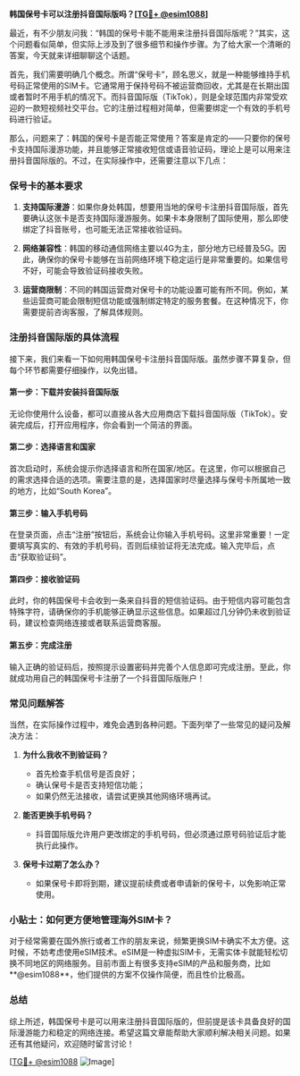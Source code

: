 **韩国保号卡可以注册抖音国际版吗？[[TG💪+ @esim1088](https://t.me/s/esim1088)]**

最近，有不少朋友问我：“韩国的保号卡能不能用来注册抖音国际版呢？”其实，这个问题看似简单，但实际上涉及到了很多细节和操作步骤。为了给大家一个清晰的答案，今天就来详细聊聊这个话题。

首先，我们需要明确几个概念。所谓“保号卡”，顾名思义，就是一种能够维持手机号码正常使用的SIM卡。它通常用于保持号码不被运营商回收，尤其是在长期出国或者暂时不用手机的情况下。而抖音国际版（TikTok），则是全球范围内非常受欢迎的一款短视频社交平台。它的注册过程相对简单，但需要绑定一个有效的手机号码进行验证。

那么，问题来了：韩国的保号卡是否能正常使用？答案是肯定的——只要你的保号卡支持国际漫游功能，并且能够正常接收短信或语音验证码，理论上是可以用来注册抖音国际版的。不过，在实际操作中，还需要注意以下几点：

### **保号卡的基本要求**
1. **支持国际漫游**：如果你身处韩国，想要用当地的保号卡注册抖音国际版，首先要确认这张卡是否支持国际漫游服务。如果卡本身限制了国际使用，那么即使绑定了抖音账号，也可能无法正常接收验证码。
   
2. **网络兼容性**：韩国的移动通信网络主要以4G为主，部分地方已经普及5G。因此，确保你的保号卡能够在当前网络环境下稳定运行是非常重要的。如果信号不好，可能会导致验证码接收失败。

3. **运营商限制**：不同的韩国运营商对保号卡的功能设置可能有所不同。例如，某些运营商可能会限制短信功能或强制绑定特定的服务套餐。在这种情况下，你需要提前咨询客服，了解具体规则。

### **注册抖音国际版的具体流程**
接下来，我们来看一下如何用韩国保号卡注册抖音国际版。虽然步骤不算复杂，但每个环节都需要仔细操作，以免出错。

#### **第一步：下载并安装抖音国际版**
无论你使用什么设备，都可以直接从各大应用商店下载抖音国际版（TikTok）。安装完成后，打开应用程序，你会看到一个简洁的界面。

#### **第二步：选择语言和国家**
首次启动时，系统会提示你选择语言和所在国家/地区。在这里，你可以根据自己的需求选择合适的选项。需要注意的是，选择国家时尽量选择与保号卡所属地一致的地方，比如“South Korea”。

#### **第三步：输入手机号码**
在登录页面，点击“注册”按钮后，系统会让你输入手机号码。这里非常重要！一定要填写真实的、有效的手机号码，否则后续验证将无法完成。输入完毕后，点击“获取验证码”。

#### **第四步：接收验证码**
此时，你的韩国保号卡会收到一条来自抖音的短信验证码。由于短信内容可能包含特殊字符，请确保你的手机能够正确显示这些信息。如果超过几分钟仍未收到验证码，建议检查网络连接或者联系运营商客服。

#### **第五步：完成注册**
输入正确的验证码后，按照提示设置密码并完善个人信息即可完成注册。至此，你就成功用自己的韩国保号卡注册了一个抖音国际版账户！

### **常见问题解答**
当然，在实际操作过程中，难免会遇到各种问题。下面列举了一些常见的疑问及解决方法：

1. **为什么我收不到验证码？**
   - 首先检查手机信号是否良好；
   - 确认保号卡是否支持短信功能；
   - 如果仍然无法接收，请尝试更换其他网络环境再试。

2. **能否更换手机号码？**
   - 抖音国际版允许用户更改绑定的手机号码，但必须通过原号码验证后才能执行此操作。

3. **保号卡过期了怎么办？**
   - 如果保号卡即将到期，建议提前续费或者申请新的保号卡，以免影响正常使用。

### **小贴士：如何更方便地管理海外SIM卡？**
对于经常需要在国外旅行或者工作的朋友来说，频繁更换SIM卡确实不太方便。这时候，不妨考虑使用eSIM技术。eSIM是一种虚拟SIM卡，无需实体卡就能轻松切换不同地区的网络服务。目前市面上有很多支持eSIM的产品和服务商，比如**@esim1088**，他们提供的方案不仅操作简便，而且性价比极高。

### **总结**
综上所述，韩国保号卡是可以用来注册抖音国际版的，但前提是该卡具备良好的国际漫游能力和稳定的网络连接。希望这篇文章能帮助大家顺利解决相关问题。如果还有其他疑问，欢迎随时留言讨论！

[[TG💪+ @esim1088](https://t.me/s/esim1088) ![Image](https://i.postimg.cc/4NQfJmqS/Snipaste-2025-05-13-00-14-12.png)]